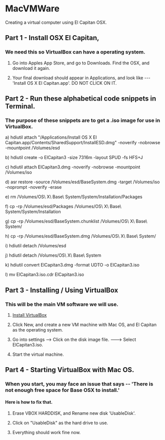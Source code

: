# MacVMWare
Creating a virtual computer using El Capitan OSX.


## Part 1 - Install OSX El Capitan, 
### We need this so VirtualBox can have a operating system. 


1) Go into Apples App Store, and go to Downloads. Find the OSX, and download it again.

2) Your final download should appear in Applications, and look like --- 'Install OS X El Capitan.app'. DO NOT CLICK ON IT.


## Part 2 - Run these alphabetical code snippets in Terminal. 
### The purpose of these snippets are to get a .iso image for use in VirtualBox. 


a)
hdiutil attach "/Applications/Install OS X El Capitan.app/Contents/SharedSupport/InstallESD.dmg" -noverify -nobrowse -mountpoint /Volumes/esd

b)
hdiutil create -o ElCapitan3 -size 7316m -layout SPUD -fs HFS+J


c)
hdiutil attach ElCapitan3.dmg -noverify -nobrowse -mountpoint /Volumes/iso


d)
asr restore -source /Volumes/esd/BaseSystem.dmg -target /Volumes/iso -noprompt -noverify -erase


e)
rm /Volumes/OS\ X\ Base\ System/System/Installation/Packages


f)
cp -rp /Volumes/esd/Packages /Volumes/OS\ X\ Base\ System/System/Installation


g)
cp -rp /Volumes/esd/BaseSystem.chunklist /Volumes/OS\ X\ Base\ System/


h)
cp -rp /Volumes/esd/BaseSystem.dmg /Volumes/OS\ X\ Base\ System/


i)
hdiutil detach /Volumes/esd


j)
hdiutil detach /Volumes/OS\ X\ Base\ System


k)
hdiutil convert ElCapitan3.dmg -format UDTO -o ElCapitan3.iso


l)
mv ElCapitan3.iso.cdr ElCapitan3.iso

## Part 3 - Installing / Using VirtualBox
### This will be the main VM software we will use. 

1) [Install VirtualBox](https://www.virtualbox.org/wiki/Downloads)

2) Click New, and create a new VM machine with Mac OS, and El Capitan as the operating system. 

3) Go into settings --> Click on the disk image file. ---> Select ElCapitan3.iso. 

4) Start the virtual machine. 


## Part 4 - Starting VirtualBox with Mac OS. 
### When you start, you may face an issue that says -- 'There is not enough free space for Base OSX to install.'
#### Here is how to fix that. 

1) Erase VBOX HARDDISK, and Rename new disk 'UsableDisk'.

2) Click on "UsableDisk" as the hard drive to use. 

3) Everything should work fine now. 


